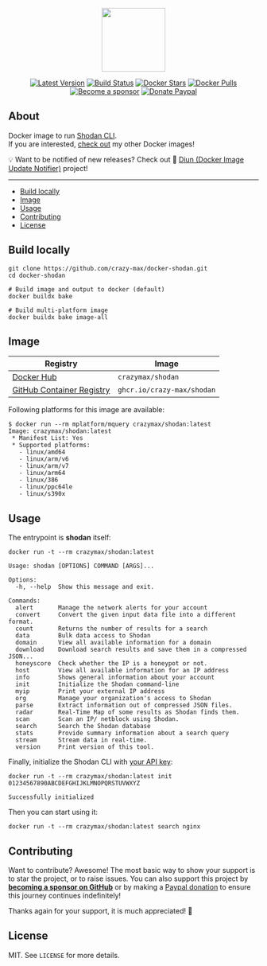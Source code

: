 <p align="center"><a href="https://github.com/crazy-max/docker-shodan" target="_blank"><img height="128" src="https://raw.githubusercontent.com/crazy-max/docker-shodan/master/.github/docker-shodan.jpg"></a></p>

<p align="center">
  <a href="https://hub.docker.com/r/crazymax/shodan/tags?page=1&ordering=last_updated"><img src="https://img.shields.io/github/v/tag/crazy-max/docker-shodan?label=version&style=flat-square" alt="Latest Version"></a>
  <a href="https://github.com/crazy-max/docker-shodan/actions?workflow=build"><img src="https://img.shields.io/github/actions/workflow/status/crazy-max/docker-shodan/build.yml?branch=master&label=build&logo=github&style=flat-square" alt="Build Status"></a>
  <a href="https://hub.docker.com/r/crazymax/shodan/"><img src="https://img.shields.io/docker/stars/crazymax/shodan.svg?style=flat-square&logo=docker" alt="Docker Stars"></a>
  <a href="https://hub.docker.com/r/crazymax/shodan/"><img src="https://img.shields.io/docker/pulls/crazymax/shodan.svg?style=flat-square&logo=docker" alt="Docker Pulls"></a>
  <br /><a href="https://github.com/sponsors/crazy-max"><img src="https://img.shields.io/badge/sponsor-crazy--max-181717.svg?logo=github&style=flat-square" alt="Become a sponsor"></a>
  <a href="https://www.paypal.me/crazyws"><img src="https://img.shields.io/badge/donate-paypal-00457c.svg?logo=paypal&style=flat-square" alt="Donate Paypal"></a>
</p>

## About

Docker image to run [Shodan CLI](https://github.com/achillean/shodan-python).<br />
If you are interested, [check out](https://hub.docker.com/r/crazymax/) my other Docker images!

💡 Want to be notified of new releases? Check out 🔔 [Diun (Docker Image Update Notifier)](https://github.com/crazy-max/diun) project!

___

* [Build locally](#build-locally)
* [Image](#image)
* [Usage](#usage)
* [Contributing](#contributing)
* [License](#license)

## Build locally

```shell
git clone https://github.com/crazy-max/docker-shodan.git
cd docker-shodan

# Build image and output to docker (default)
docker buildx bake

# Build multi-platform image
docker buildx bake image-all
```

## Image

| Registry                                                                                         | Image                           |
|--------------------------------------------------------------------------------------------------|---------------------------------|
| [Docker Hub](https://hub.docker.com/r/crazymax/shodan/)                                            | `crazymax/shodan`                 |
| [GitHub Container Registry](https://github.com/users/crazy-max/packages/container/package/shodan)  | `ghcr.io/crazy-max/shodan`        |

Following platforms for this image are available:

```
$ docker run --rm mplatform/mquery crazymax/shodan:latest
Image: crazymax/shodan:latest
 * Manifest List: Yes
 * Supported platforms:
   - linux/amd64
   - linux/arm/v6
   - linux/arm/v7
   - linux/arm64
   - linux/386
   - linux/ppc64le
   - linux/s390x
```

## Usage

The entrypoint is **shodan** itself:

```shell
docker run -t --rm crazymax/shodan:latest
```
```text
Usage: shodan [OPTIONS] COMMAND [ARGS]...

Options:
  -h, --help  Show this message and exit.

Commands:
  alert       Manage the network alerts for your account
  convert     Convert the given input data file into a different format.
  count       Returns the number of results for a search
  data        Bulk data access to Shodan
  domain      View all available information for a domain
  download    Download search results and save them in a compressed JSON...
  honeyscore  Check whether the IP is a honeypot or not.
  host        View all available information for an IP address
  info        Shows general information about your account
  init        Initialize the Shodan command-line
  myip        Print your external IP address
  org         Manage your organization's access to Shodan
  parse       Extract information out of compressed JSON files.
  radar       Real-Time Map of some results as Shodan finds them.
  scan        Scan an IP/ netblock using Shodan.
  search      Search the Shodan database
  stats       Provide summary information about a search query
  stream      Stream data in real-time.
  version     Print version of this tool.
```

Finally, initialize the Shodan CLI with [your API key](https://account.shodan.io/):

```shell
docker run -t --rm crazymax/shodan:latest init 01234567890ABCDEFGHIJKLMNOPQRSTUVWXYZ
```
```text
Successfully initialized
```

Then you can start using it:

```shell
docker run -t --rm crazymax/shodan:latest search nginx
```

## Contributing

Want to contribute? Awesome! The most basic way to show your support is to star the project, or to raise issues. You
can also support this project by [**becoming a sponsor on GitHub**](https://github.com/sponsors/crazy-max) or by making
a [Paypal donation](https://www.paypal.me/crazyws) to ensure this journey continues indefinitely!

Thanks again for your support, it is much appreciated! :pray:

## License

MIT. See `LICENSE` for more details.
